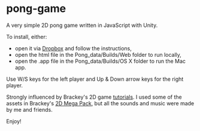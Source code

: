 # pong-game
A very simple 2D pong game written in JavaScript with Unity.

To install, either:
  - open it via [Dropbox](https://www.youtube.com/watch?v=9h-z0AyG42k&list=PLPV2KyIb3jR4_IYZY2V0G3IUYcx1zZkJe) and follow the instructions,
  - open the html file in the Pong_data/Builds/Web folder to run locally,
  - open the .app file in the Pong_data/Builds/OS X folder to run the Mac app.

Use W/S keys for the left player and Up & Down arrow keys for the right player.

Strongly influenced by Brackey's 2D game [tutorials](https://www.youtube.com/watch?v=9h-z0AyG42k&list=PLPV2KyIb3jR4_IYZY2V0G3IUYcx1zZkJe). I used some of the assets in Brackey's [2D Mega Pack](http://devassets.com/assets/2d-mega-pack/), but all the sounds and music were made by me and friends.

Enjoy!
